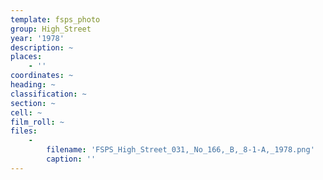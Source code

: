 ```yaml
---
template: fsps_photo
group: High_Street
year: '1978'
description: ~
places:
    - ''
coordinates: ~
heading: ~
classification: ~
section: ~
cell: ~
film_roll: ~
files:
    -
        filename: 'FSPS_High_Street_031,_No_166,_B,_8-1-A,_1978.png'
        caption: ''
---
```

